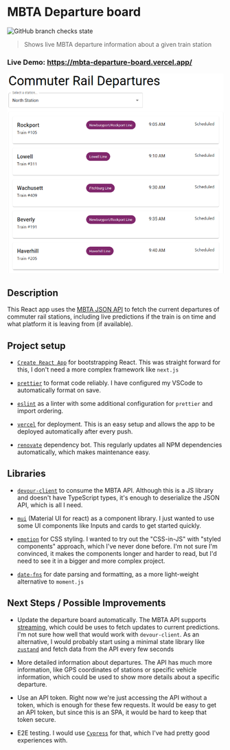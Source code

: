 # MBTA Departure board

![GitHub branch checks state](https://img.shields.io/github/checks-status/excape/mbta-departure-board/main?label=build)

> Shows live MBTA departure information about a given train station

### Live Demo: <https://mbta-departure-board.vercel.app/>

![screenshot](screenshot.png)

## Description

This React app uses the [MBTA JSON API](https://www.mbta.com/developers/v3-api) to fetch the current departures of commuter rail stations, including live predictions if the train is on time and what platform it is leaving from (if available).

## Project setup

- [`Create React App`](https://github.com/facebook/create-react-app) for bootstrapping React. This was straight forward for this, I don't need a more complex framework like `next.js`

- [`prettier`](https://prettier.io/) to format code reliably. I have configured my VSCode to automatically format on save.

- [`eslint`](https://eslint.org/) as a linter with some additional configuration for `prettier` and import ordering.

- [`vercel`](https://vercel.com) for deployment. This is an easy setup and allows the app to be deployed automatically after every push.

- [`renovate`](https://www.whitesourcesoftware.com/free-developer-tools/renovate/) dependency bot. This regularly updates all NPM dependencies automatically, which makes maintenance easy.

## Libraries

- [`devour-client`](https://github.com/twg/devour) to consume the MBTA API. Although this is a JS library and doesn't have TypeScript types, it's enough to deserialize the JSON API, which is all I need.

- [`mui`](https://mui.com/) (Material UI for react) as a component library. I just wanted to use some UI components like Inputs and cards to get started quickly.

- [`emotion`](https://emotion.sh/) for CSS styling. I wanted to try out the "CSS-in-JS" with "styled components" approach, which I've never done before. I'm not sure I'm convinced, it makes the components longer and harder to read, but I'd need to see it in a bigger and more complex project.

- [`date-fns`](https://date-fns.org/) for date parsing and formatting, as a more light-weight alternative to `moment.js`

## Next Steps / Possible Improvements

- Update the departure board automatically. The MBTA API supports [streaming](https://www.mbta.com/developers/v3-api/streaming), which could be uses to fetch updates to current predictions. I'm not sure how well that would work with `devour-client`. As an alternative, I would probably start using a minimal state library like [`zustand`](https://github.com/pmndrs/zustand) and fetch data from the API every few seconds

- More detailed information about departures. The API has much more information, like GPS coordinates of stations or specific vehicle information, which could be used to show more details about a specific departure.

- Use an API token. Right now we're just accessing the API without a token, which is enough for these few requests. It would be easy to get an API token, but since this is an SPA, it would be hard to keep that token secure.

- E2E testing. I would use [`Cypress`](https://www.cypress.io/) for that, which I've had pretty good experiences with.
